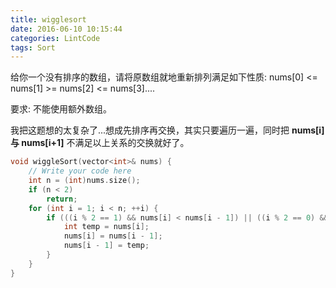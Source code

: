 ```yaml
---
title: wigglesort
date: 2016-06-10 10:15:44
categories: LintCode
tags: Sort
---
```


给你一个没有排序的数组，请将原数组就地重新排列满足如下性质:
nums[0] <= nums[1] >= nums[2] <= nums[3]....

要求: 不能使用额外数组。

我把这题想的太复杂了...想成先排序再交换，其实只要遍历一遍，同时把 **nums[i] 与 nums[i+1]** 不满足以上关系的交换就好了。

```cpp
void wiggleSort(vector<int>& nums) {
    // Write your code here
    int n = (int)nums.size();
    if (n < 2)
        return;
    for (int i = 1; i < n; ++i) {
        if (((i % 2 == 1) && nums[i] < nums[i - 1]) || ((i % 2 == 0) && nums[i] > nums[i - 1])) {
            int temp = nums[i];
            nums[i] = nums[i - 1];
            nums[i - 1] = temp;
        }
    }
}
```
